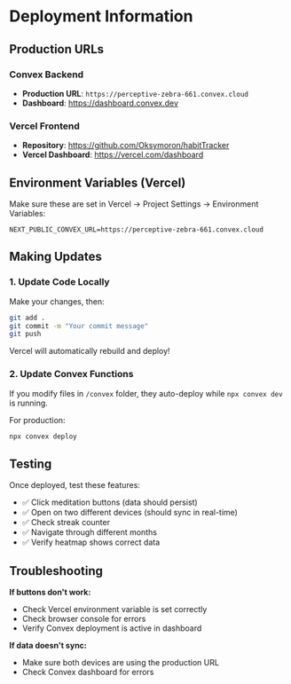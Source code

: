 # Deployment Information

## Production URLs

### Convex Backend
- **Production URL**: `https://perceptive-zebra-661.convex.cloud`
- **Dashboard**: https://dashboard.convex.dev

### Vercel Frontend
- **Repository**: https://github.com/Oksymoron/habitTracker
- **Vercel Dashboard**: https://vercel.com/dashboard

## Environment Variables (Vercel)

Make sure these are set in Vercel → Project Settings → Environment Variables:

```
NEXT_PUBLIC_CONVEX_URL=https://perceptive-zebra-661.convex.cloud
```

## Making Updates

### 1. Update Code Locally
Make your changes, then:

```bash
git add .
git commit -m "Your commit message"
git push
```

Vercel will automatically rebuild and deploy!

### 2. Update Convex Functions
If you modify files in `/convex` folder, they auto-deploy while `npx convex dev` is running.

For production:
```bash
npx convex deploy
```

## Testing

Once deployed, test these features:
- ✅ Click meditation buttons (data should persist)
- ✅ Open on two different devices (should sync in real-time)
- ✅ Check streak counter
- ✅ Navigate through different months
- ✅ Verify heatmap shows correct data

## Troubleshooting

**If buttons don't work:**
- Check Vercel environment variable is set correctly
- Check browser console for errors
- Verify Convex deployment is active in dashboard

**If data doesn't sync:**
- Make sure both devices are using the production URL
- Check Convex dashboard for errors

